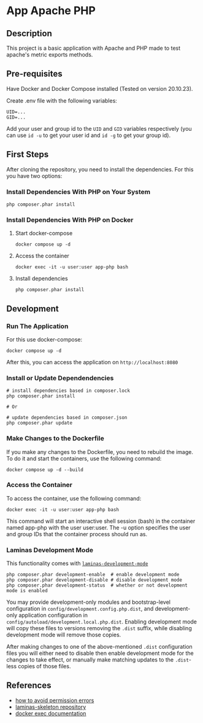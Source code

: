 # App Apache PHP

## Description

This project is a basic application with Apache and PHP made to test apache's metric exports methods.

## Pre-requisites

Have Docker and Docker Compose installed (Tested on version 20.10.23).

Create .env file with the following variables:

```shell
UID=...
GID=...
```

Add your user and group id to the `UID` and `GID` variables respectively (you can use `id -u` to get your user id and `id -g` to get your group id).

## First Steps

After cloning the repository, you need to install the dependencies. For this you have two options:

### Install Dependencies With PHP on Your System

```shell
php composer.phar install
```

### Install Dependencies With PHP on Docker

1. Start docker-compose

    ```shell
    docker compose up -d
    ```

2. Access the container

    ```shell
    docker exec -it -u user:user app-php bash
    ```

3. Install dependencies

    ```shell
    php composer.phar install
    ```

## Development

### Run The Application

For this use docker-compose:

```shell
docker compose up -d
```

After this, you can access the application on `http://localhost:8080`

### Install or Update Dependendencies

```shell
# install dependencies based in composer.lock
php composer.phar install

# Or

# update dependencies based in composer.json
php composer.phar update  
``` 

### Make Changes to the Dockerfile

If you make any changes to the Dockerfile, you need to rebuild the image. To do it and start the containers, use the following command:

```shell
docker compose up -d --build
```

### Access the Container

To access the container, use the following command:

```shell
docker exec -it -u user:user app-php bash
```

This command will start an interactive shell session (bash) in the container named app-php with the user user:user. The -u option specifies the user and group IDs that the container process should run as.

### Laminas Development Mode

This functionality comes with [`laminas-development-mode`](https://github.com/laminas/laminas-development-mode)

```shell
php composer.phar development-enable  # enable development mode
php composer.phar development-disable # disable development mode
php composer.phar development-status  # whether or not development mode is enabled
```

You may provide development-only modules and bootstrap-level configuration in `config/development.config.php.dist`, and development-only application configuration in `config/autoload/development.local.php.dist`. Enabling development mode will copy these files to versions removing the `.dist` suffix, while disabling development mode will remove those copies.

After making changes to one of the above-mentioned `.dist` configuration files you will either need to disable then enable development mode for the changes to take effect, or manually make matching updates to the `.dist`-less copies of those files.

## References

- [how to avoid permission errors](https://vsupalov.com/docker-shared-permissions/)
- [laminas-skeleton repository](https://github.com/laminas/laminas-mvc-skeleton#readme)
- [docker exec documentation](https://docs.docker.com/engine/reference/commandline/exec/)